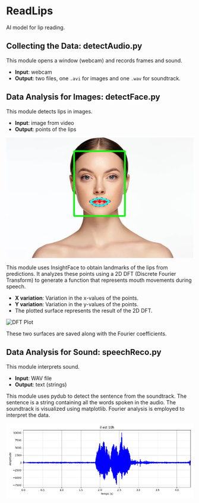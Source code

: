 # ReadLips
AI model for lip reading.

## Collecting the Data: detectAudio.py

This module opens a window (webcam) and records frames and sound.

- **Input**: webcam
- **Output**: two files, one `.avi` for images and one `.wav` for soundtrack.

## Data Analysis for Images: detectFace.py

This module detects lips in images.

- **Input**: image from video
- **Output**: points of the lips

![Lips Points](result_img.jpg)

This module uses InsightFace to obtain landmarks of the lips from predictions. It analyzes these points using a 2D DFT (Discrete Fourier Transform) to generate a function that represents mouth movements during speech.

- **X variation**: Variation in the x-values of the points.
- **Y variation**: Variation in the y-values of the points.
- The plotted surface represents the result of the 2D DFT.

![DFT Plot](3d_plot_mouth.png)

These two surfaces are saved along with the Fourier coefficients.

## Data Analysis for Sound: speechReco.py

This module interprets sound.

- **Input**: WAV file
- **Output**: text (strings)

This module uses pydub to detect the sentence from the soundtrack. The sentence is a string containing all the words spoken in the audio. The soundtrack is visualized using matplotlib. Fourier analysis is employed to interpret the data.

![Soundwave Plot](soundtrack.png)
